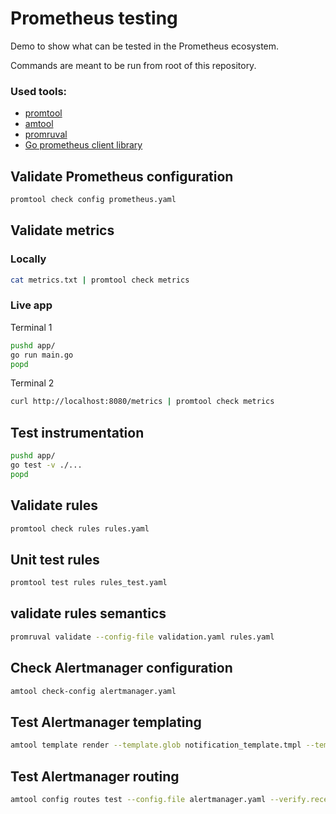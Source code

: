 # Prometheus testing
Demo to show what can be tested in the Prometheus ecosystem.

Commands are meant to be run from root of this repository.

### Used tools:
 - [promtool](https://prometheus.io/docs/prometheus/latest/configuration/recording_rules/#syntax-checking-rules)
 - [amtool](https://github.com/prometheus/alertmanager#amtool)
 - [promruval](https://github.com/FUSAKLA/promruval)
 - [Go prometheus client library](https://pkg.go.dev/github.com/prometheus/client_golang@v1.12.2/prometheus/testutil)


## Validate Prometheus configuration
```bash
promtool check config prometheus.yaml
```

## Validate metrics

### Locally
```bash
cat metrics.txt | promtool check metrics
```

### Live app
Terminal 1
```bash
pushd app/
go run main.go 
popd
```
Terminal 2
```bash
curl http://localhost:8080/metrics | promtool check metrics
```


## Test instrumentation
```bash
pushd app/
go test -v ./...
popd
```

## Validate rules
```bash
promtool check rules rules.yaml
```

## Unit test rules
```bash
promtool test rules rules_test.yaml
```

## validate rules semantics
```bash
promruval validate --config-file validation.yaml rules.yaml
```

## Check Alertmanager configuration
```bash
amtool check-config alertmanager.yaml
```

## Test Alertmanager templating
```bash
amtool template render --template.glob notification_template.tmpl --template.data alert.json --template.text='{{ template "test" . }}'
```

## Test Alertmanager routing
```bash
amtool config routes test --config.file alertmanager.yaml --verify.receivers team-A --tree team=team-A
```